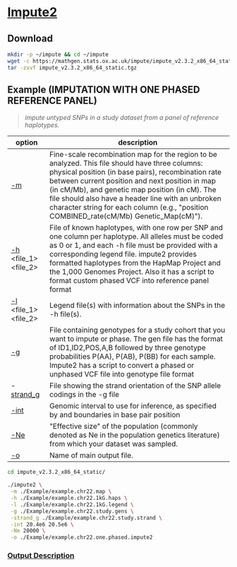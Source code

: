 # [Impute2](https://mathgen.stats.ox.ac.uk/impute/impute_v2.html)


## Download

```bash
mkdir -p ~/impute && cd ~/impute
wget -c https://mathgen.stats.ox.ac.uk/impute/impute_v2.3.2_x86_64_static.tgz
tar -zxvf impute_v2.3.2_x86_64_static.tgz
```


## Example (IMPUTATION WITH ONE PHASED REFERENCE PANEL)

> *impute untyped SNPs in a study dataset from a panel of reference haplotypes.*

| option                | description                                                                                                                            | 
|-----------------------|----------------------------------------------------------------------------------------------------------------------------------------| 
| [-m](https://mathgen.stats.ox.ac.uk/impute/impute_v2.html#-m) <file>             | Fine-scale recombination map for the region to be analyzed. This file should have three columns: physical position (in base pairs), recombination rate between current position and next position in map (in cM/Mb), and genetic map position (in cM). The file should also have a header line with an unbroken character string for each column (e.g., "position COMBINED_rate(cM/Mb) Genetic_Map(cM)").       | 
| [-h](https://mathgen.stats.ox.ac.uk/impute/impute_v2.html#-h)  <file_1>  <file_2>  | File of known haplotypes, with one row per SNP and one column per haplotype. All alleles must be coded as 0 or 1, and each -h file must be provided with a corresponding legend file. impute2 provides formatted haplotypes from the HapMap Project and the 1,000 Genomes Project. Also it has a script to format custom phased VCF into reference panel format                      | 
| [-l](https://mathgen.stats.ox.ac.uk/impute/impute_v2.html#-l) <file_1> <file_2>  | Legend file(s) with information about the SNPs in the -h file(s).                                                                      | 
| [-g](https://mathgen.stats.ox.ac.uk/impute/impute_v2.html#-g) <file>             | File containing genotypes for a study cohort that you want to impute or phase. The gen file has the format of ID1,ID2,POS,A,B followed by three genotype probabilities P(AA), P(AB), P(BB) for each sample. Impute2 has a script to convert a phased or unphased VCF file into genotype file format                                                        | 
| -[strand_g](https://mathgen.stats.ox.ac.uk/impute/impute_v2.html#-strand_g) <file>      | File showing the strand orientation of the SNP allele codings in the -g file                                                           | 
| [-int](https://mathgen.stats.ox.ac.uk/impute/impute_v2.html#-int) <lower> <upper>  | Genomic interval to use for inference, as specified by <lower> and <upper> boundaries in base pair position                            | 
| [-Ne](https://mathgen.stats.ox.ac.uk/impute/impute_v2.html#-ne) <int>             | "Effective size" of the population (commonly denoted as Ne in the population genetics literature) from which your dataset was sampled. | 
| [-o](https://mathgen.stats.ox.ac.uk/impute/impute_v2.html#-o)                    | Name of main output file.                                                                                                              | 



```bash
cd impute_v2.3.2_x86_64_static/

./impute2 \
 -m ./Example/example.chr22.map \
 -h ./Example/example.chr22.1kG.haps \
 -l ./Example/example.chr22.1kG.legend \
 -g ./Example/example.chr22.study.gens \
 -strand_g ./Example/example.chr22.study.strand \
 -int 20.4e6 20.5e6 \
 -Ne 20000 \
 -o ./Example/example.chr22.one.phased.impute2
```


### [Output Description](http://mathgen.stats.ox.ac.uk/impute/concordance_table_description.html)
